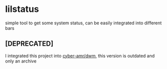 # lilstatus
simple tool to get some system status, can be easily integrated into different bars

## [DEPRECATED]
I integrated this project into [cyber-amr/dwm](https://github.com/cyber-amr/dwm),
this version is outdated and only an archive

